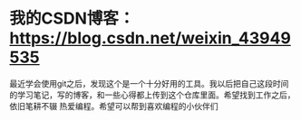 # 我的CSDN博客：https://blog.csdn.net/weixin_43949535

最近学会使用git之后，发现这个是一个十分好用的工具。我以后把自己这段时间的学习笔记，写的博客，和一些心得都上传到这个仓库里面。希望找到工作之后，依旧笔耕不辍 热爱编程。希望可以帮到喜欢编程的小伙伴们
